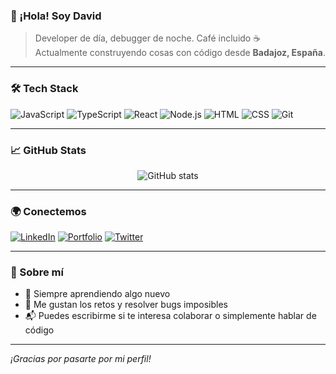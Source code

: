 ### 👋 ¡Hola! Soy David

> Developer de día, debugger de noche. Café incluido ☕  
> Actualmente construyendo cosas con código desde **Badajoz, España**.

---

### 🛠️ Tech Stack
![JavaScript](https://img.shields.io/badge/-JavaScript-black?style=flat-square&logo=javascript)
![TypeScript](https://img.shields.io/badge/-TypeScript-3178C6?style=flat-square&logo=typescript&logoColor=white)
![React](https://img.shields.io/badge/-React-20232A?style=flat-square&logo=react)
![Node.js](https://img.shields.io/badge/-Node.js-339933?style=flat-square&logo=nodedotjs&logoColor=white)
![HTML](https://img.shields.io/badge/-HTML5-E34F26?style=flat-square&logo=html5&logoColor=white)
![CSS](https://img.shields.io/badge/-CSS3-1572B6?style=flat-square&logo=css3)
![Git](https://img.shields.io/badge/-Git-F05032?style=flat-square&logo=git&logoColor=white)

---

### 📈 GitHub Stats

<p align="center">
  <img src="https://github-readme-stats.vercel.app/api?username=davidDtoro-dev&show_icons=true&theme=radical" alt="GitHub stats" />
</p>

---

### 🌍 Conectemos

[![LinkedIn](https://img.shields.io/badge/-LinkedIn-0A66C2?style=flat-square&logo=linkedin&logoColor=white)](https://linkedin.com/in/tuusuario)
[![Portfolio](https://img.shields.io/badge/-Portfolio-000?style=flat-square&logo=firefox&logoColor=white)](https://tuportafolio.dev)
[![Twitter](https://img.shields.io/badge/-@detoro_dev-1DA1F2?style=flat-square&logo=twitter&logoColor=white)](https://twitter.com/detoro_dev)

---

### 🧠 Sobre mí

- 🌱 Siempre aprendiendo algo nuevo
- 🧩 Me gustan los retos y resolver bugs imposibles
- 📬 Puedes escribirme si te interesa colaborar o simplemente hablar de código

---

_¡Gracias por pasarte por mi perfil!_


<!--
**detoro-dev/detoro-dev** is a ✨ _special_ ✨ repository because its `README.md` (this file) appears on your GitHub profile.

Here are some ideas to get you started:

- 🔭 I’m currently working on ...
- 🌱 I’m currently learning ...
- 👯 I’m looking to collaborate on ...
- 🤔 I’m looking for help with ...
- 💬 Ask me about ...
- 📫 How to reach me: ...
- 😄 Pronouns: ...
- ⚡ Fun fact: ...
-->

